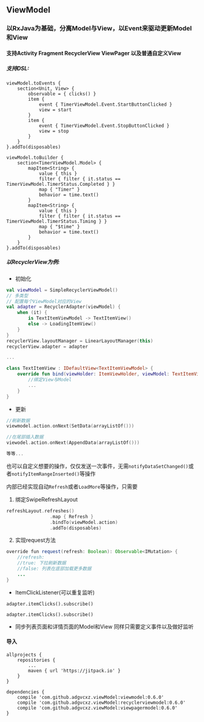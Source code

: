 ## ViewModel 

### 以RxJava为基础，分离Model与View，以Event来驱动更新Model和View

#### 支持Activity Fragment RecyclerView ViewPager 以及普通自定义View

##### 支持DSL:

```koltin
viewModel.toEvents {
    section<Unit, View> {
        observable = { clicks() }
        item {
            event { TimerViewModel.Event.StartButtonClicked }
            view = start
        }
        item {
            event { TimerViewModel.Event.StopButtonClicked }
            view = stop
        }
    }
}.addTo(disposables)

viewModel.toBuilder {
    section<TimerViewModel.Model> {
        mapItem<String> {
            value { this }
            filter { filter { it.status == TimerViewModel.TimerStatus.Completed } }
            map { "Timer" }
            behavior = time.text()
        }
        mapItem<String> {
            value { this }
            filter { filter { it.status == TimerViewModel.TimerStatus.Timing } }
            map { "$time" }
            behavior = time.text()
        }
    }
}.addTo(disposables)
```

##### 以RecyclerView为例:

* 初始化

```kotlin
val viewModel = SimpleRecyclerViewModel()
// 多类型
// 配置每个ViewModel对应的View
val adapter = RecyclerAdapter(viewModel) {
    when (it) {
        is TextItemViewModel -> TextItemView()
        else -> LoadingItemView()
    }
}
recyclerView.layoutManager = LinearLayoutManager(this)
recyclerView.adapter = adapter

...

class TextItemView : IDefaultView<TextItemViewModel> {
    override fun bind(viewHolder: ItemViewHolder, viewModel: TextItemViewModel, position: Int) {
        //绑定View与Model
        ...
    }
}
```

* 更新
```kotlin
//刷新数据
viewmodel.action.onNext(SetData(arrayListOf()))

//在尾部插入数据
viewodel.action.onNext(AppendData(arrayListOf()))

等等...
```
也可以自定义想要的操作，仅仅发送一次事件，无需`notifyDataSetChanged()`或者`notifyItemRangeInserted()`等操作

内部已经实现自动`Refresh`或者`LoadMore`等操作，只需要
1. 绑定SwipeRefreshLayout
```kotlin
refreshLayout.refreshes()
                .map { Refresh }
                .bindTo(viewModel.action)
                .addTo(disposables)
```
2. 实现request方法
```java
override fun request(refresh: Boolean): Observable<IMutation> {
    //refresh: 
    //true: 下拉刷新数据
    //false: 列表在底部加载更多数据
    ...
}
```

* ItemClickListener(可以重复监听)

```
adapter.itemClicks().subscribe()

adapter.itemClicks().subscribe()
```

* 同步列表页面和详情页面的Model和View 同样只需要定义事件以及做好监听


#### 导入
	allprojects {
        repositories {
            ...
            maven { url 'https://jitpack.io' }
        }
	}
	
	dependencies {
	    compile 'com.github.adgvcxz.viewModel:viewmodel:0.6.0'
        compile 'com.github.adgvcxz.viewModel:recyclerviewmodel:0.6.0'
        compile 'com.github.adgvcxz.viewModel:viewpagermodel:0.6.0'
    }